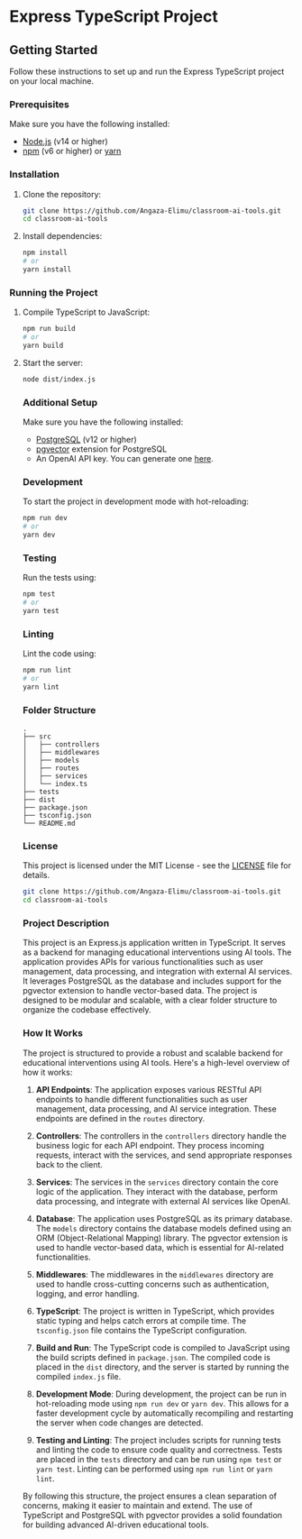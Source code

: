# Express TypeScript Project

## Getting Started

Follow these instructions to set up and run the Express TypeScript project on your local machine.

### Prerequisites

Make sure you have the following installed:

- [Node.js](https://nodejs.org/) (v14 or higher)
- [npm](https://www.npmjs.com/) (v6 or higher) or [yarn](https://yarnpkg.com/)

### Installation

1. Clone the repository:
    ```sh
    git clone https://github.com/Angaza-Elimu/classroom-ai-tools.git
    cd classroom-ai-tools
    ```

2. Install dependencies:
    ```sh
    npm install
    # or
    yarn install
    ```

### Running the Project

1. Compile TypeScript to JavaScript:
    ```sh
    npm run build
    # or
    yarn build
    ```

2. Start the server:
    ```sh
    node dist/index.js
    ```

    ### Additional Setup

    Make sure you have the following installed:

    - [PostgreSQL](https://www.postgresql.org/) (v12 or higher)
    - [pgvector](https://github.com/pgvector/pgvector) extension for PostgreSQL
    - An OpenAI API key. You can generate one [here](https://beta.openai.com/signup/).

    ### Development

    To start the project in development mode with hot-reloading:

    ```sh
    npm run dev
    # or
    yarn dev
    ```

    ### Testing

    Run the tests using:

    ```sh
    npm test
    # or
    yarn test
    ```

    ### Linting

    Lint the code using:

    ```sh
    npm run lint
    # or
    yarn lint
    ```

    ### Folder Structure

    ```
    .
    ├── src
    │   ├── controllers
    │   ├── middlewares
    │   ├── models
    │   ├── routes
    │   ├── services
    │   └── index.ts
    ├── tests
    ├── dist
    ├── package.json
    ├── tsconfig.json
    └── README.md
    ```

    ### License

    This project is licensed under the MIT License - see the [LICENSE](LICENSE) file for details.
    ```sh
    git clone https://github.com/Angaza-Elimu/classroom-ai-tools.git
    cd classroom-ai-tools
    ```


    ### Project Description

    This project is an Express.js application written in TypeScript. It serves as a backend for managing educational interventions using AI tools. The application provides APIs for various functionalities such as user management, data processing, and integration with external AI services. It leverages PostgreSQL as the database and includes support for the pgvector extension to handle vector-based data. The project is designed to be modular and scalable, with a clear folder structure to organize the codebase effectively.


    ### How It Works

    The project is structured to provide a robust and scalable backend for educational interventions using AI tools. Here's a high-level overview of how it works:

    1. **API Endpoints**: The application exposes various RESTful API endpoints to handle different functionalities such as user management, data processing, and AI service integration. These endpoints are defined in the `routes` directory.

    2. **Controllers**: The controllers in the `controllers` directory handle the business logic for each API endpoint. They process incoming requests, interact with the services, and send appropriate responses back to the client.

    3. **Services**: The services in the `services` directory contain the core logic of the application. They interact with the database, perform data processing, and integrate with external AI services like OpenAI.

    4. **Database**: The application uses PostgreSQL as its primary database. The `models` directory contains the database models defined using an ORM (Object-Relational Mapping) library. The pgvector extension is used to handle vector-based data, which is essential for AI-related functionalities.

    5. **Middlewares**: The middlewares in the `middlewares` directory are used to handle cross-cutting concerns such as authentication, logging, and error handling.

    6. **TypeScript**: The project is written in TypeScript, which provides static typing and helps catch errors at compile time. The `tsconfig.json` file contains the TypeScript configuration.

    7. **Build and Run**: The TypeScript code is compiled to JavaScript using the build scripts defined in `package.json`. The compiled code is placed in the `dist` directory, and the server is started by running the compiled `index.js` file.

    8. **Development Mode**: During development, the project can be run in hot-reloading mode using `npm run dev` or `yarn dev`. This allows for a faster development cycle by automatically recompiling and restarting the server when code changes are detected.

    9. **Testing and Linting**: The project includes scripts for running tests and linting the code to ensure code quality and correctness. Tests are placed in the `tests` directory and can be run using `npm test` or `yarn test`. Linting can be performed using `npm run lint` or `yarn lint`.

    By following this structure, the project ensures a clean separation of concerns, making it easier to maintain and extend. The use of TypeScript and PostgreSQL with pgvector provides a solid foundation for building advanced AI-driven educational tools.